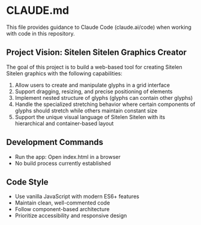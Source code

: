 # CLAUDE.md

This file provides guidance to Claude Code (claude.ai/code) when working with code in this repository.

## Project Vision: Sitelen Sitelen Graphics Creator

The goal of this project is to build a web-based tool for creating Sitelen Sitelen graphics with the following capabilities:

1. Allow users to create and manipulate glyphs in a grid interface
2. Support dragging, resizing, and precise positioning of elements
3. Implement nested structure of glyphs (glyphs can contain other glyphs)
4. Handle the specialized stretching behavior where certain components of glyphs should stretch while others maintain constant size
5. Support the unique visual language of Sitelen Sitelen with its hierarchical and container-based layout

## Development Commands
- Run the app: Open index.html in a browser
- No build process currently established

## Code Style
- Use vanilla JavaScript with modern ES6+ features
- Maintain clean, well-commented code
- Follow component-based architecture
- Prioritize accessibility and responsive design